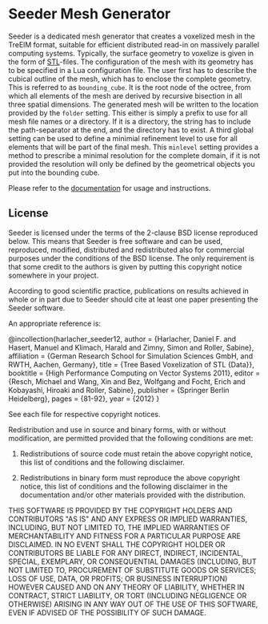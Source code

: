 Seeder Mesh Generator
=====================

Seeder is a dedicated mesh generator that creates a voxelized mesh in the
TreElM format, suitable for efficient distributed read-in on massively
parallel computing systems.
Typically, the surface geometry to voxelize is given in the form of
[STL](|page|/features/stl.html)-files.
The configuration of the mesh with its geometry has to be specified in
a Lua configuration file.
The user first has to describe the cubical outline of the mesh, which has to
enclose the complete geometry.
This is referred to as `bounding_cube`.
It is the root node of the octree, from which all elements of the mesh are
derived by recursive bisection in all three spatial dimensions.
The generated mesh will be written to the location provided by the `folder`
setting.
This either is simply a prefix to use for all mesh file names or a directory.
If it is a directory, the string has to include the path-separator at the end,
and the directory has to exist.
A third global setting can be used to define a minimial refinement level to
use for all elements that will be part of the final mesh.
This `minlevel` setting provides a method to prescribe a minimal resolution
for the complete domain, if it is not provided the resolution will only be
defined by the geometrical objects you put into the bounding cube.

Please refer to the [documentation](https://geb.inf.tu-dresden.de/doxy/seeder/)
for usage and instructions.


License
-------

Seeder is licensed under the terms of the 2-clause BSD license reproduced below.
This means that Seeder is free software and can be used, reproduced, modified,
distributed and redistributed also for commercial purposes under the conditions
of the BSD license.
The only requirement is that some credit to the authors is given by putting this
copyright notice somewhere in your project.

According to good scientific practice, publications on results achieved in whole
or in part due to Seeder should cite at least one paper presenting the Seeder
software.

An appropriate reference is:

@incollection{harlacher_seeder12,
   author = {Harlacher, Daniel F. and Hasert, Manuel and Klimach, Harald and Zimny, Simon and Roller, Sabine},
   affiliation = {German Research School for Simulation Sciences GmbH, and RWTH, Aachen, Germany},
   title = {Tree Based Voxelization of STL {Data}},
   booktitle = {High Performance Computing on Vector Systems 2011},
   editor = {Resch, Michael and Wang, Xin and Bez, Wolfgang and Focht, Erich and Kobayashi, Hiroaki and Roller, Sabine},
   publisher = {Springer Berlin Heidelberg},
   pages = {81-92},
   year = {2012}
}

See each file for respective copyright notices.

Redistribution and use in source and binary forms, with or without
modification, are permitted provided that the following conditions are met:

1. Redistributions of source code must retain the above copyright notice, this
list of conditions and the following disclaimer.

2. Redistributions in binary form must reproduce the above copyright notice,
this list of conditions and the following disclaimer in the documentation
and/or other materials provided with the distribution.

THIS SOFTWARE IS PROVIDED BY THE COPYRIGHT HOLDERS AND CONTRIBUTORS "AS IS"
AND ANY EXPRESS OR IMPLIED WARRANTIES, INCLUDING, BUT NOT LIMITED TO, THE
IMPLIED WARRANTIES OF MERCHANTABILITY AND FITNESS FOR A PARTICULAR PURPOSE ARE
DISCLAIMED. IN NO EVENT SHALL THE COPYRIGHT HOLDER OR CONTRIBUTORS BE LIABLE
FOR ANY DIRECT, INDIRECT, INCIDENTAL, SPECIAL, EXEMPLARY, OR CONSEQUENTIAL
DAMAGES (INCLUDING, BUT NOT LIMITED TO, PROCUREMENT OF SUBSTITUTE GOODS OR
SERVICES; LOSS OF USE, DATA, OR PROFITS; OR BUSINESS INTERRUPTION) HOWEVER
CAUSED AND ON ANY THEORY OF LIABILITY, WHETHER IN CONTRACT, STRICT LIABILITY,
OR TORT (INCLUDING NEGLIGENCE OR OTHERWISE) ARISING IN ANY WAY OUT OF THE USE
OF THIS SOFTWARE, EVEN IF ADVISED OF THE POSSIBILITY OF SUCH DAMAGE.
